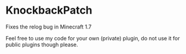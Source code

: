 # KnockbackPatch
Fixes the relog bug in Minecraft 1.7

Feel free to use my code for your own (private) plugin, do not use it for public plugins though please.
